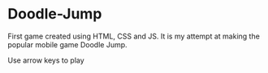 # Doodle-Jump
First game created using HTML, CSS and JS. 
It is my attempt at making the popular mobile game Doodle Jump.

Use arrow keys to play
